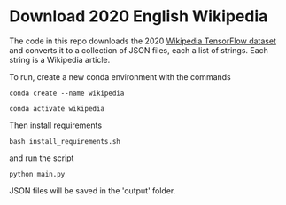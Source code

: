 # Download 2020 English Wikipedia 

The code in this repo downloads the 2020 [Wikipedia TensorFlow dataset](https://www.tensorflow.org/datasets/catalog/wikipedia) and converts it to a collection of JSON files, each a list of strings. Each string is a Wikipedia article.

To run, create a new conda environment with the commands

```conda create --name wikipedia```

```conda activate wikipedia```

Then install requirements

```bash install_requirements.sh```

and run the script

```python main.py```

JSON files will be saved in the 'output' folder.
